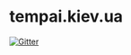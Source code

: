 # tempai.kiev.ua

[![Gitter](https://badges.gitter.im/Join%20Chat.svg)](https://gitter.im/tempai-dev/tempai.kiev.ua?utm_source=badge&utm_medium=badge&utm_campaign=pr-badge&utm_content=badge)